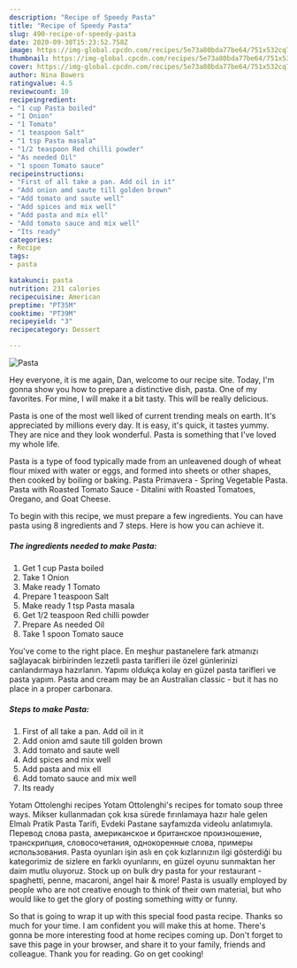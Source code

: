 ```yaml
---
description: "Recipe of Speedy Pasta"
title: "Recipe of Speedy Pasta"
slug: 490-recipe-of-speedy-pasta
date: 2020-09-30T15:23:52.758Z
image: https://img-global.cpcdn.com/recipes/5e73a80bda77be64/751x532cq70/pasta-recipe-main-photo.jpg
thumbnail: https://img-global.cpcdn.com/recipes/5e73a80bda77be64/751x532cq70/pasta-recipe-main-photo.jpg
cover: https://img-global.cpcdn.com/recipes/5e73a80bda77be64/751x532cq70/pasta-recipe-main-photo.jpg
author: Nina Bowers
ratingvalue: 4.5
reviewcount: 10
recipeingredient:
- "1 cup Pasta boiled"
- "1 Onion"
- "1 Tomato"
- "1 teaspoon Salt"
- "1 tsp Pasta masala"
- "1/2 teaspoon Red chilli powder"
- "As needed Oil"
- "1 spoon Tomato sauce"
recipeinstructions:
- "First of all take a pan. Add oil in it"
- "Add onion amd saute till golden brown"
- "Add tomato and saute well"
- "Add spices and mix well"
- "Add pasta and mix ell"
- "Add tomato sauce and mix well"
- "Its ready"
categories:
- Recipe
tags:
- pasta

katakunci: pasta 
nutrition: 231 calories
recipecuisine: American
preptime: "PT35M"
cooktime: "PT39M"
recipeyield: "3"
recipecategory: Dessert

---
```



![Pasta](https://img-global.cpcdn.com/recipes/5e73a80bda77be64/751x532cq70/pasta-recipe-main-photo.jpg)

Hey everyone, it is me again, Dan, welcome to our recipe site. Today, I'm gonna show you how to prepare a distinctive dish, pasta. One of my favorites. For mine, I will make it a bit tasty. This will be really delicious.

Pasta is one of the most well liked of current trending meals on earth. It's appreciated by millions every day. It is easy, it's quick, it tastes yummy. They are nice and they look wonderful. Pasta is something that I've loved my whole life.

Pasta is a type of food typically made from an unleavened dough of wheat flour mixed with water or eggs, and formed into sheets or other shapes, then cooked by boiling or baking. Pasta Primavera - Spring Vegetable Pasta. Pasta with Roasted Tomato Sauce - Ditalini with Roasted Tomatoes, Oregano, and Goat Cheese.


To begin with this recipe, we must prepare a few ingredients. You can have pasta using 8 ingredients and 7 steps. Here is how you can achieve it.

<!--inarticleads1-->

##### The ingredients needed to make Pasta:

1. Get 1 cup Pasta boiled
1. Take 1 Onion
1. Make ready 1 Tomato
1. Prepare 1 teaspoon Salt
1. Make ready 1 tsp Pasta masala
1. Get 1/2 teaspoon Red chilli powder
1. Prepare As needed Oil
1. Take 1 spoon Tomato sauce


You&#39;ve come to the right place. En meşhur pastanelere fark atmanızı sağlayacak birbirinden lezzetli pasta tarifleri ile özel günlerinizi canlandırmaya hazırlanın. Yapımı oldukça kolay en güzel pasta tarifleri ve pasta yapım. Pasta and cream may be an Australian classic - but it has no place in a proper carbonara. 

<!--inarticleads2-->

##### Steps to make Pasta:

1. First of all take a pan. Add oil in it
1. Add onion amd saute till golden brown
1. Add tomato and saute well
1. Add spices and mix well
1. Add pasta and mix ell
1. Add tomato sauce and mix well
1. Its ready


Yotam Ottolenghi recipes Yotam Ottolenghi&#39;s recipes for tomato soup three ways. Mikser kullanmadan çok kısa sürede fırınlamaya hazır hale gelen Elmalı Pratik Pasta Tarifi, Evdeki Pastane sayfamızda videolu anlatımıyla. Перевод слова pasta, американское и британское произношение, транскрипция, словосочетания, однокоренные слова, примеры использования. Pasta oyunları işin aslı en çok kızlarınızın ilgi gösterdiği bu kategorimiz de sizlere en farklı oyunlarını, en güzel oyunu sunmaktan her daim mutlu oluyoruz. Stock up on bulk dry pasta for your restaurant - spaghetti, penne, macaroni, angel hair &amp; more! Pasta is usually employed by people who are not creative enough to think of their own material, but who would like to get the glory of posting something witty or funny. 

So that is going to wrap it up with this special food pasta recipe. Thanks so much for your time. I am confident you will make this at home. There's gonna be more interesting food at home recipes coming up. Don't forget to save this page in your browser, and share it to your family, friends and colleague. Thank you for reading. Go on get cooking!

